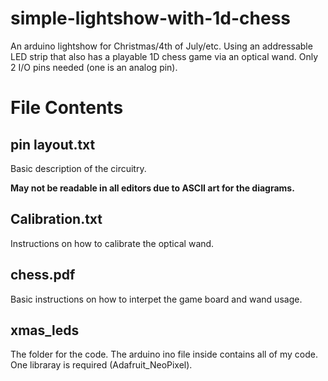 # simple-lightshow-with-1d-chess
An arduino lightshow for Christmas/4th of July/etc. Using an addressable LED strip that also has a playable 1D chess game via an optical wand. Only 2 I/O pins needed (one is an analog pin).
# File Contents
## pin layout.txt
Basic description of the circuitry.

**May not be readable in all editors due to ASCII art for the diagrams.**

## Calibration.txt
Instructions on how to calibrate the optical wand.

## chess.pdf
Basic instructions on how to interpet the game board and wand usage.

## xmas_leds
The folder for the code. The arduino ino file inside contains all of my code. One libraray is required (Adafruit_NeoPixel).
